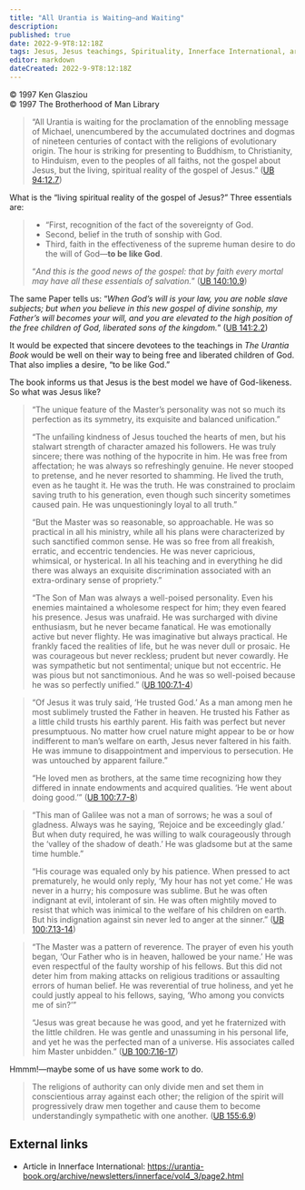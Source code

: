```yaml
---
title: "All Urantia is Waiting—and Waiting"
description: 
published: true
date: 2022-9-9T8:12:18Z
tags: Jesus, Jesus teachings, Spirituality, Innerface International, article
editor: markdown
dateCreated: 2022-9-9T8:12:18Z
---
```


<p class="v-card v-sheet theme--light grey lighten-3 px-2">© 1997 Ken Glasziou<br>© 1997 The Brotherhood of Man Library</p>

> “All Urantia is waiting for the proclamation of the ennobling message of Michael, unencumbered by the accumulated doctrines and dogmas of nineteen centuries of contact with the religions of evolutionary origin. The hour is striking for presenting to Buddhism, to Christianity, to Hinduism, even to the peoples of all faiths, not the gospel about Jesus, but the living, spiritual reality of the gospel of Jesus.” ([UB 94:12.7](/en/The_Urantia_Book/94#p12_7))

What is the “living spiritual reality of the gospel of Jesus?” Three essentials are:

> - “First, recognition of the fact of the sovereignty of God.
> - Second, belief in the truth of sonship with God.
> - Third, faith in the effectiveness of the supreme human desire to do the will of God—**to be like God**.
> 
> “_And this is the good news of the gospel: that by faith every mortal may have all these essentials of salvation._” ([UB 140:10.9](/en/The_Urantia_Book/140#p10_9))

The same Paper tells us: “_When God’s will is your law, you are noble slave subjects; but when you believe in this new gospel of divine sonship, my Father’s will becomes your will, and you are elevated to the high position of the free children of God, liberated sons of the kingdom._” ([UB 141:2.2](/en/The_Urantia_Book/141#p2_2))

It would be expected that sincere devotees to the teachings in _The Urantia Book_ would be well on their way to being free and liberated children of God. That also implies a desire, “to be like God.”

The book informs us that Jesus is the best model we have of God-likeness. So what was Jesus like?

> “The unique feature of the Master’s personality was not so much its perfection as its symmetry, its exquisite and balanced unification.”
> 
> “The unfailing kindness of Jesus touched the hearts of men, but his stalwart strength of character amazed his followers. He was truly sincere; there was nothing of the hypocrite in him. He was free from affectation; he was always so refreshingly genuine. He never stooped to pretense, and he never resorted to shamming. He lived the truth, even as he taught it. He was the truth. He was constrained to proclaim saving truth to his generation, even though such sincerity sometimes caused pain. He was unquestioningly loyal to all truth.”
> 
> “But the Master was so reasonable, so approachable. He was so practical in all his ministry, while all his plans were characterized by such sanctified common sense. He was so free from all freakish, erratic, and eccentric tendencies. He was never capricious, whimsical, or hysterical. In all his teaching and in everything he did there was always an exquisite discrimination associated with an extra-ordinary sense of propriety.”
> 
> “The Son of Man was always a well-poised personality. Even his enemies maintained a wholesome respect for him; they even feared his presence. Jesus was unafraid. He was surcharged with divine enthusiasm, but he never became fanatical. He was emotionally active but never flighty. He was imaginative but always practical. He frankly faced the realities of life, but he was never dull or prosaic. He was courageous but never reckless; prudent but never cowardly. He was sympathetic but not sentimental; unique but not eccentric. He was pious but not sanctimonious. And he was so well-poised because he was so perfectly unified.” ([UB 100:7.1-4](/en/The_Urantia_Book/100#p7_1))

> “Of Jesus it was truly said, ‘He trusted God.’ As a man among men he most sublimely trusted the Father in heaven. He trusted his Father as a little child trusts his earthly parent. His faith was perfect but never presumptuous. No matter how cruel nature might appear to be or how indifferent to man’s welfare on earth, Jesus never faltered in his faith. He was immune to disappointment and impervious to persecution. He was untouched by apparent failure.”
> 
> “He loved men as brothers, at the same time recognizing how they differed in innate endowments and acquired qualities. ‘He went about doing good.’” ([UB 100:7.7-8](/en/The_Urantia_Book/100#p7_7))

> “This man of Galilee was not a man of sorrows; he was a soul of gladness. Always was he saying, ‘Rejoice and be exceedingly glad.’ But when duty required, he was willing to walk courageously through the ‘valley of the shadow of death.’ He was gladsome but at the same time humble.”
> 
> “His courage was equaled only by his patience. When pressed to act prematurely, he would only reply, ‘My hour has not yet come.’ He was never in a hurry; his composure was sublime. But he was often indignant at evil, intolerant of sin. He was often mightily moved to resist that which was inimical to the welfare of his children on earth. But his indignation against sin never led to anger at the sinner.” ([UB 100:7.13-14](/en/The_Urantia_Book/100#p7_13))

> “The Master was a pattern of reverence. The prayer of even his youth began, ‘Our Father who is in heaven, hallowed be your name.’ He was even respectful of the faulty worship of his fellows. But this did not deter him from making attacks on religious traditions or assaulting errors of human belief. He was reverential of true holiness, and yet he could justly appeal to his fellows, saying, ‘Who among you convicts me of sin?’”
> 
> “Jesus was great because he was good, and yet he fraternized with the little children. He was gentle and unassuming in his personal life, and yet he was the perfected man of a universe. His associates called him Master unbidden.” ([UB 100:7.16-17](/en/The_Urantia_Book/100#p7_16))

Hmmm!—maybe some of us have some work to do.

> The religions of authority can only divide men and set them in conscientious array against each other; the religion of the spirit will progressively draw men together and cause them to become understandingly sympathetic with one another. ([UB 155:6.9](/en/The_Urantia_Book/155#p6_9))

## External links

- Article in Innerface International: https://urantia-book.org/archive/newsletters/innerface/vol4_3/page2.html


